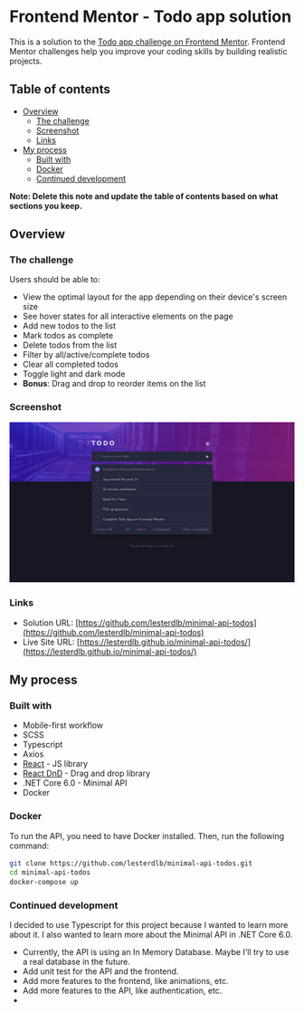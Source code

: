# Frontend Mentor - Todo app solution

This is a solution to the [Todo app challenge on Frontend Mentor](https://www.frontendmentor.io/challenges/todo-app-Su1_KokOW). Frontend Mentor challenges help you improve your coding skills by building realistic projects.

## Table of contents

- [Overview](#overview)
    - [The challenge](#the-challenge)
    - [Screenshot](#screenshot)
    - [Links](#links)
- [My process](#my-process)
    - [Built with](#built-with)
    - [Docker](#docker)
    - [Continued development](#continued-development)

**Note: Delete this note and update the table of contents based on what sections you keep.**

## Overview

### The challenge

Users should be able to:

- View the optimal layout for the app depending on their device's screen size
- See hover states for all interactive elements on the page
- Add new todos to the list
- Mark todos as complete
- Delete todos from the list
- Filter by all/active/complete todos
- Clear all completed todos
- Toggle light and dark mode
- **Bonus**: Drag and drop to reorder items on the list

### Screenshot

![Screenshot](./screenshot.png)

### Links

- Solution URL: [https://github.com/lesterdlb/minimal-api-todos](https://github.com/lesterdlb/minimal-api-todos)
- Live Site URL: [https://lesterdlb.github.io/minimal-api-todos/](https://lesterdlb.github.io/minimal-api-todos/)

## My process

### Built with

- Mobile-first workflow
- SCSS
- Typescript
- Axios
- [React](https://reactjs.org/) - JS library
- [React DnD](https://react-dnd.github.io/react-dnd/about) - Drag and drop library
- .NET Core 6.0 - Minimal API
- Docker

### Docker

To run the API, you need to have Docker installed. Then, run the following command:

```bash
git clone https://github.com/lesterdlb/minimal-api-todos.git
cd minimal-api-todos
docker-compose up
```

### Continued development

I decided to use Typescript for this project because I wanted to learn more about it. I also wanted to learn more about the Minimal API in .NET Core 6.0.

- Currently, the API is using an In Memory Database. Maybe I'll try to use a real database in the future.
- Add unit test for the API and the frontend.
- Add more features to the frontend, like animations, etc.
- Add more features to the API, like authentication, etc.
- 